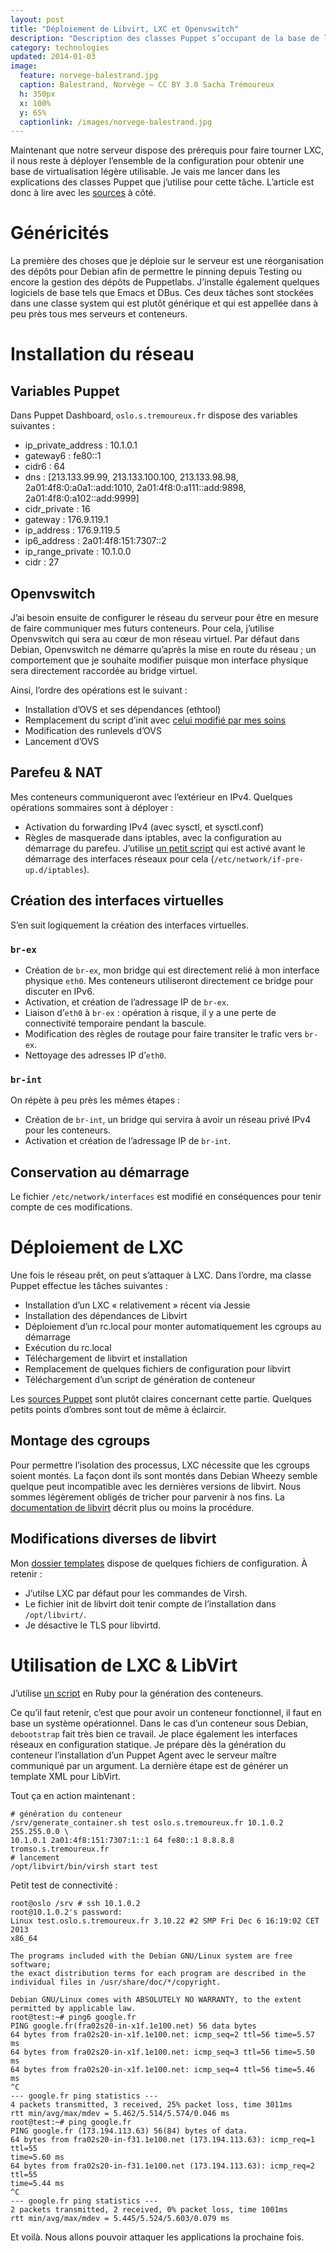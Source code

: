 ```yaml
---
layout: post
title: "Déploiement de Libvirt, LXC et Openvswitch"
description: "Description des classes Puppet s’occupant de la base de l’architecture."
category: technologies
updated: 2014-01-03
image:
  feature: norvege-balestrand.jpg
  caption: Balestrand, Norvège — CC BY 3.0 Sacha Trémoureux
  h: 350px
  x: 100%
  y: 65%
  captionlink: /images/norvege-balestrand.jpg
---
```


Maintenant que notre serveur dispose des prérequis pour faire tourner LXC, il
nous reste à déployer l’ensemble de la configuration pour obtenir une base de
virtualisation légère utilisable. Je vais me lancer dans les explications des
classes Puppet que j’utilise pour cette tâche. L’article est donc à lire avec
les [sources](https://github.com/tsacha/puppet) à côté.


# Généricités 

La première des choses que je déploie sur le serveur est une réorganisation des
dépôts pour Debian afin de permettre le pinning depuis Testing ou encore la
gestion des dépôts de Puppetlabs. J’installe également quelques logiciels de
base tels que Emacs et DBus. Ces deux tâches sont stockées dans une classe
system qui est plutôt générique et qui est appellée dans à peu près tous mes
serveurs et conteneurs.

# Installation du réseau

## Variables Puppet

Dans Puppet Dashboard, `oslo.s.tremoureux.fr` dispose des variables suivantes :

* ip_private_address : 10.1.0.1
* gateway6 : fe80::1
* cidr6 : 64
* dns : [213.133.99.99, 213.133.100.100, 213.133.98.98, 2a01:4f8:0:a0a1::add:1010, 2a01:4f8:0:a111::add:9898, 2a01:4f8:0:a102::add:9999]
* cidr_private : 16
* gateway : 176.9.119.1
* ip_address : 176.9.119.5
* ip6_address : 2a01:4f8:151:7307::2
* ip_range_private : 10.1.0.0
* cidr : 27

## Openvswitch

J’ai besoin ensuite de configurer le réseau du serveur pour être en mesure de
faire communiquer mes futurs conteneurs. Pour cela, j’utilise Openvswitch qui
sera au cœur de mon réseau virtuel. Par défaut dans Debian, Openvswitch ne
démarre qu’après la mise en route du réseau ; un comportement que je souhaite
modifier puisque mon interface physique sera directement raccordée au bridge
virtuel. 

Ainsi, l’ordre des opérations est le suivant :

* Installation d’OVS et ses dépendances (ethtool)
* Remplacement du script d’init avec
  [celui modifié par mes soins](https://raw.github.com/tsacha/puppet/master/tsacha_containers/templates/ovs-init.erb)
* Modification des runlevels d’OVS
* Lancement d’OVS


## Parefeu & NAT

Mes conteneurs communiqueront avec l’extérieur en IPv4. Quelques opérations
sommaires sont à déployer :

* Activation du forwarding IPv4 (avec sysctl, et sysctl.conf)
* Règles de masquerade dans iptables, avec la configuration au démarrage du
  parefeu. J’utilise
  [un petit script](https://raw.github.com/tsacha/puppet/master/tsacha_containers/templates/network_iptables.erb)
  qui est activé avant le démarrage des interfaces réseaux pour cela (`/etc/network/if-pre-up.d/iptables`).
  
## Création des interfaces virtuelles

S’en suit logiquement la création des interfaces virtuelles.

### `br-ex`

* Création de `br-ex`, mon bridge qui est directement relié à mon interface
  physique `eth0`. Mes conteneurs utiliseront directement ce bridge pour discuter
  en IPv6.
* Activation, et création de l’adressage IP de `br-ex`.
* Liaison d’`eth0` à `br-ex` : opération à risque, il y a une perte de
  connectivité temporaire pendant la bascule.
* Modification des règles de routage pour faire transiter le trafic vers `br-ex`.
* Nettoyage des adresses IP d’`eth0`.

### `br-int`

On répète à peu près les mêmes étapes :

* Création de `br-int`, un bridge qui servira à avoir un réseau privé IPv4 pour
  les conteneurs.
* Activation et création de l’adressage IP de `br-int`.

## Conservation au démarrage 

Le fichier `/etc/network/interfaces` est modifié en conséquences pour tenir
compte de ces modifications.

# Déploiement de LXC

Une fois le réseau prêt, on peut s’attaquer à LXC. Dans l’ordre, ma classe
Puppet effectue les tâches suivantes :

* Installation d’un LXC « relativement » récent via Jessie
* Installation des dépendances de Libvirt
* Déploiement d’un rc.local pour monter automatiquement les cgroups au démarrage
* Exécution du rc.local
* Téléchargement de libvirt et installation
* Remplacement de quelques fichiers de configuration pour libvirt
* Téléchargement d’un script de génération de conteneur

Les
[sources Puppet](https://github.com/tsacha/puppet/blob/master/tsacha_containers/manifests/lxc.pp)
sont plutôt claires concernant cette partie. Quelques petits points d’ombres
sont tout de même à éclaircir.

## Montage des cgroups

Pour permettre l’isolation des processus, LXC nécessite que les cgroups soient
montés. La façon dont ils sont montés dans Debian Wheezy semble quelque peut
incompatible avec les dernières versions de libvirt. Nous sommes légèrement
obligés de tricher pour parvenir à nos fins. La
[documentation de libvirt](http://libvirt.org/cgroups.html#createNonSystemd)
décrit plus ou moins la procédure.

## Modifications diverses de libvirt

Mon
[dossier templates](https://github.com/tsacha/puppet/tree/master/tsacha_containers/templates)
dispose de quelques fichiers de configuration. À retenir :

* J’utilse LXC par défaut pour les commandes de Virsh.
* Le fichier init de libvirt doit tenir compte de l’installation dans
  `/opt/libvirt/`. 
* Je désactive le TLS pour libvirtd.


# Utilisation de LXC & LibVirt

J’utilise
[un script](https://raw.github.com/tsacha/puppet/master/tsacha_containers/templates/generate_container.rb.erb)
en Ruby pour la génération des conteneurs.

Ce qu’il faut retenir, c’est que pour avoir un conteneur fonctionnel, il faut en
base un système opérationnel. Dans le cas d’un conteneur sous Debian,
`debootstrap` fait très bien ce travail. Je place également les interfaces
réseaux en configuration statique. Je prépare dès la génération du conteneur
l’installation d’un Puppet Agent avec le serveur maître communiqué par un
argument. La dernière étape est de générer un template XML pour LibVirt.

Tout ça en action maintenant :

    # génération du conteneur
    /srv/generate_container.sh test oslo.s.tremoureux.fr 10.1.0.2 255.255.0.0 \
    10.1.0.1 2a01:4f8:151:7307:1::1 64 fe80::1 8.8.8.8 tromso.s.tremoureux.fr
    # lancement
    /opt/libvirt/bin/virsh start test
    
    
Petit test de connectivité :

    root@oslo /srv # ssh 10.1.0.2
    root@10.1.0.2's password: 
    Linux test.oslo.s.tremoureux.fr 3.10.22 #2 SMP Fri Dec 6 16:19:02 CET 2013
    x86_64
    
    The programs included with the Debian GNU/Linux system are free software;
    the exact distribution terms for each program are described in the
    individual files in /usr/share/doc/*/copyright.
    
    Debian GNU/Linux comes with ABSOLUTELY NO WARRANTY, to the extent
    permitted by applicable law.
    root@test:~# ping6 google.fr
    PING google.fr(fra02s20-in-x1f.1e100.net) 56 data bytes
    64 bytes from fra02s20-in-x1f.1e100.net: icmp_seq=2 ttl=56 time=5.57 ms
    64 bytes from fra02s20-in-x1f.1e100.net: icmp_seq=3 ttl=56 time=5.50 ms
    64 bytes from fra02s20-in-x1f.1e100.net: icmp_seq=4 ttl=56 time=5.46 ms
    ^C
    --- google.fr ping statistics ---
    4 packets transmitted, 3 received, 25% packet loss, time 3011ms
    rtt min/avg/max/mdev = 5.462/5.514/5.574/0.046 ms
    root@test:~# ping google.fr
    PING google.fr (173.194.113.63) 56(84) bytes of data.
    64 bytes from fra02s20-in-f31.1e100.net (173.194.113.63): icmp_req=1 ttl=55
    time=5.60 ms
    64 bytes from fra02s20-in-f31.1e100.net (173.194.113.63): icmp_req=2 ttl=55
    time=5.44 ms
    ^C
    --- google.fr ping statistics ---
    2 packets transmitted, 2 received, 0% packet loss, time 1001ms
    rtt min/avg/max/mdev = 5.445/5.524/5.603/0.079 ms
    
Et voilà. Nous allons pouvoir attaquer les applications la prochaine fois.
